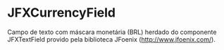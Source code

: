 # JFXCurrencyField

Campo de texto com máscara monetária (BRL) herdado do componente JFXTextField provido pela biblioteca JFoenix (http://www.jfoenix.com/).
